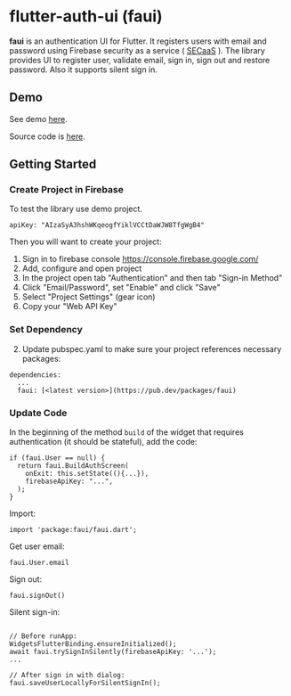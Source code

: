 # flutter-auth-ui (faui)
**faui** is an authentication UI for Flutter. 
It registers users with email and password using Firebase security as a service 
( [SECaaS]( https://en.wikipedia.org/wiki/Security_as_a_service) ).
The library provides UI to register user, validate email, sign in, sign out and restore password.
Also it supports silent sign in.

## Demo
See demo [here](http://teeny-tiny-stranger.surge.sh/#/).

Source code is [here](https://github.com/polina-c/flutter-auth-ui/tree/master/example).

## Getting Started


### Create Project in Firebase
To test the library use demo project. 
  
`apiKey: "AIzaSyA3hshWKqeogfYiklVCCtDaWJW8TfgWgB4"`

Then you will want to create your project:

1. Sign in to firebase console https://console.firebase.google.com/
1. Add, configure and open project
1. In the project open tab "Authentication" and then tab "Sign-in Method"
1. Click "Email/Password", set "Enable" and click "Save"
1. Select "Project Settings" (gear icon)
1. Copy your "Web API Key"
	
### Set Dependency
2. Update pubspec.yaml to make sure your project references necessary packages:
```
dependencies:
  ...
  faui: [<latest version>](https://pub.dev/packages/faui)
```

### Update Code

In the beginning of the method `build` of the widget that requires 
authentication (it should be stateful), add the code:
```
if (faui.User == null) {
  return faui.BuildAuthScreen(
    onExit: this.setState((){...}),
    firebaseApiKey: "...",
  );
}
```


Import:
```
import 'package:faui/faui.dart';
```


Get user email:

```
faui.User.email
```


Sign out: 
```
faui.signOut()
```


Silent sign-in:
```

// Before runApp:
WidgetsFlutterBinding.ensureInitialized();
await faui.trySignInSilently(firebaseApiKey: '...');
...

// After sign in with dialog:
faui.saveUserLocallyForSilentSignIn();
``` 



